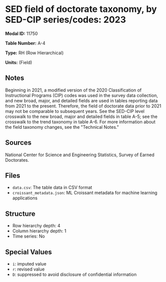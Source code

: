 # SED field of doctorate taxonomy, by SED-CIP series/codes: 2023

**Modal ID:** 11750

**Table Number:** A-4

**Type:** RH (Row Hierarchical)

**Units:** (Field)

## Notes

Beginning in 2021, a modified version of the 2020 Classification of Instructional Programs (CIP) codes was used in the survey data collection, and new broad, major, and detailed fields are used in tables reporting data from 2021 to the present. Therefore, the field of doctorate data prior to 2021 may not be comparable to subsequent years. See the SED-CIP level crosswalk to the new broad, major and detailed fields in table A-5; see the crosswalk to the trend taxonomy in table A-6. For more information about the field taxonomy changes, see the "Technical Notes."

## Sources

National Center for Science and Engineering Statistics, Survey of Earned Doctorates.

## Files

- `data.csv`: The table data in CSV format
- `croissant_metadata.json`: ML Croissant metadata for machine learning applications

## Structure

- Row hierarchy depth: 4
- Column hierarchy depth: 1
- Time series: No

## Special Values

- `i`: imputed value
- `r`: revised value
- `D`: suppressed to avoid disclosure of confidential information
